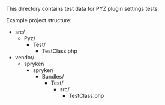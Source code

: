 This directory contains test data for PYZ plugin settings tests.

Example project structure:
- src/
  - Pyz/
    - Test/
      - TestClass.php
- vendor/
  - spryker/
    - spryker/
      - Bundles/
        - Test/
          - src/
            - TestClass.php
